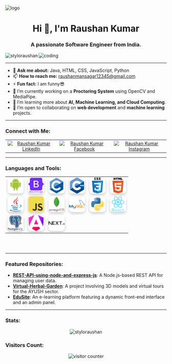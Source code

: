 ![logo](https://github.com/user-attachments/assets/92551042-d85d-4022-91c5-c11c03143c67)

<h1 align="center">Hi 👋, I'm Raushan Kumar</h1>
<h3 align="center">A passionate Software Engineer from India.</h3>

<img align="right" alt="coding" width="400" src="https://user-images.githubusercontent.com/55389276/140866485-8fb1c876-9a8f-4d6a-98dc-08c4981eaf70.gif">

<p align="left">
<img src="https://komarev.com/ghpvc/?username=styloraushan&label=Profile%20views&color=0e75b6&style=flat" alt="styloraushan" />
</p>

---

- 💬 **Ask me about:** Java, HTML, CSS, JavaScript, Python
- 📫 **How to reach me:** raushanmansagar12345@gmail.com
- ⚡ **Fun fact:** I am funny😎
- 🔭 I’m currently working on a **Proctoring System** using OpenCV and MediaPipe.
- 🌱 I’m learning more about **AI, Machine Learning, and Cloud Computing**.
- 🤔 I’m open to collaborating on **web development** and **machine learning** projects.


---

### Connect with Me:
<table align="center">
  <tr>
    <td align="center">
      <a href="https://www.linkedin.com/in/raushan-kumar-6234312a3/" target="_blank">
        <img src="https://raw.githubusercontent.com/rahuldkjain/github-profile-readme-generator/master/src/images/icons/Social/linked-in-alt.svg" alt="Raushan Kumar LinkedIn" height="40" width="40" />
      </a>
    </td>
    <td align="center">
      <a href="https://www.facebook.com/raushanraj.raj.92754" target="_blank">
        <img src="https://raw.githubusercontent.com/rahuldkjain/github-profile-readme-generator/master/src/images/icons/Social/facebook.svg" alt="Raushan Kumar Facebook" height="40" width="40" />
      </a>
    </td>
    <td align="center">
      <a href="https://www.instagram.com/stylo_raushan_the_dark__lover/?hl=en" target="_blank">
        <img src="https://raw.githubusercontent.com/rahuldkjain/github-profile-readme-generator/master/src/images/icons/Social/instagram.svg" alt="Raushan Kumar Instagram" height="40" width="40" />
      </a>
    </td>
  </tr>
</table>


---

### Languages and Tools:
<table align="center" style="width: 100%; table-layout: fixed; border-spacing: 20px; text-align: center;">
  <tr>
    <td><a href="https://developer.android.com" target="_blank" rel="noreferrer" style="transition: transform 0.3s ease;"><img src="https://raw.githubusercontent.com/devicons/devicon/master/icons/android/android-original-wordmark.svg" alt="android" width="50" height="50" style="border-radius: 10px; box-shadow: 0 4px 8px rgba(0, 0, 0, 0.2);" /></a></td>
    <td><a href="https://getbootstrap.com" target="_blank" rel="noreferrer" style="transition: transform 0.3s ease;"><img src="https://raw.githubusercontent.com/devicons/devicon/master/icons/bootstrap/bootstrap-plain-wordmark.svg" alt="bootstrap" width="50" height="50" style="border-radius: 10px; box-shadow: 0 4px 8px rgba(0, 0, 0, 0.2);" /></a></td>
    <td><a href="https://www.cprogramming.com/" target="_blank" rel="noreferrer" style="transition: transform 0.3s ease;"><img src="https://raw.githubusercontent.com/devicons/devicon/master/icons/c/c-original.svg" alt="c" width="50" height="50" style="border-radius: 10px; box-shadow: 0 4px 8px rgba(0, 0, 0, 0.2);" /></a></td>
    <td><a href="https://www.w3schools.com/cpp/" target="_blank" rel="noreferrer" style="transition: transform 0.3s ease;"><img src="https://raw.githubusercontent.com/devicons/devicon/master/icons/cplusplus/cplusplus-original.svg" alt="cplusplus" width="50" height="50" style="border-radius: 10px; box-shadow: 0 4px 8px rgba(0, 0, 0, 0.2);" /></a></td>
    <td><a href="https://www.w3schools.com/css/" target="_blank" rel="noreferrer" style="transition: transform 0.3s ease;"><img src="https://raw.githubusercontent.com/devicons/devicon/master/icons/css3/css3-original-wordmark.svg" alt="css3" width="50" height="50" style="border-radius: 10px; box-shadow: 0 4px 8px rgba(0, 0, 0, 0.2);" /></a></td>
    <td><a href="https://www.w3.org/html/" target="_blank" rel="noreferrer" style="transition: transform 0.3s ease;"><img src="https://raw.githubusercontent.com/devicons/devicon/master/icons/html5/html5-original-wordmark.svg" alt="html5" width="50" height="50" style="border-radius: 10px; box-shadow: 0 4px 8px rgba(0, 0, 0, 0.2);" /></a></td>
  </tr>
  <tr>
    <td><a href="https://www.java.com" target="_blank" rel="noreferrer" style="transition: transform 0.3s ease;"><img src="https://raw.githubusercontent.com/devicons/devicon/master/icons/java/java-original.svg" alt="java" width="50" height="50" style="border-radius: 10px; box-shadow: 0 4px 8px rgba(0, 0, 0, 0.2);" /></a></td>
    <td><a href="https://developer.mozilla.org/en-US/docs/Web/JavaScript" target="_blank" rel="noreferrer" style="transition: transform 0.3s ease;"><img src="https://raw.githubusercontent.com/devicons/devicon/master/icons/javascript/javascript-original.svg" alt="javascript" width="50" height="50" style="border-radius: 10px; box-shadow: 0 4px 8px rgba(0, 0, 0, 0.2);" /></a></td>
    <td><a href="https://www.mongodb.com/" target="_blank" rel="noreferrer" style="transition: transform 0.3s ease;"><img src="https://raw.githubusercontent.com/devicons/devicon/master/icons/mongodb/mongodb-original-wordmark.svg" alt="mongodb" width="50" height="50" style="border-radius: 10px; box-shadow: 0 4px 8px rgba(0, 0, 0, 0.2);" /></a></td>
    <td><a href="https://www.mysql.com/" target="_blank" rel="noreferrer" style="transition: transform 0.3s ease;"><img src="https://raw.githubusercontent.com/devicons/devicon/master/icons/mysql/mysql-original-wordmark.svg" alt="mysql" width="50" height="50" style="border-radius: 10px; box-shadow: 0 4px 8px rgba(0, 0, 0, 0.2);" /></a></td>
    <td><a href="https://www.python.org" target="_blank" rel="noreferrer" style="transition: transform 0.3s ease;"><img src="https://raw.githubusercontent.com/devicons/devicon/master/icons/python/python-original.svg" alt="python" width="50" height="50" style="border-radius: 10px; box-shadow: 0 4px 8px rgba(0, 0, 0, 0.2);" /></a></td>
    <td><a href="https://reactjs.org/" target="_blank" rel="noreferrer" style="transition: transform 0.3s ease;"><img src="https://raw.githubusercontent.com/devicons/devicon/master/icons/react/react-original-wordmark.svg" alt="react" width="50" height="50" style="border-radius: 10px; box-shadow: 0 4px 8px rgba(0, 0, 0, 0.2);" /></a></td>
  </tr>
  <tr>
    <td><a href="https://www.postgresql.org" target="_blank" rel="noreferrer" style="transition: transform 0.3s ease;"><img src="https://raw.githubusercontent.com/devicons/devicon/master/icons/postgresql/postgresql-original-wordmark.svg" alt="postgresql" width="50" height="50" style="border-radius: 10px; box-shadow: 0 4px 8px rgba(0, 0, 0, 0.2);" /></a></td>
    <td><a href="https://angular.io/" target="_blank" rel="noreferrer" style="transition: transform 0.3s ease;"><img src="https://raw.githubusercontent.com/devicons/devicon/master/icons/angular/angular-original.svg" alt="angular" width="50" height="50" style="border-radius: 10px; box-shadow: 0 4px 8px rgba(0, 0, 0, 0.2);" /></a></td>
    <td><a href="https://nextjs.org/" target="_blank" rel="noreferrer" style="transition: transform 0.3s ease;"><img src="https://raw.githubusercontent.com/devicons/devicon/master/icons/nextjs/nextjs-original-wordmark.svg" alt="nextjs" width="50" height="50" style="border-radius: 10px; box-shadow: 0 4px 8px rgba(0, 0, 0, 0.2);" /></a></td>
  </tr>
</table>



<br><br>

---


### Featured Repositories:
- [**REST-API-using-node-and-express-js**](https://github.com/raushan-kumar/REST-API-using-node-and-express-js): A Node.js-based REST API for managing user data.
- [**Virtual-Herbal-Garden**](https://github.com/raushan-kumar/Virtual-Herbal-Garden): A project involving 3D models and virtual tours for the AYUSH sector.
- [**EduSite**](https://github.com/raushan-kumar/EduSite): An e-learning platform featuring a dynamic front-end interface and an admin panel.

---


### Stats:

<p align="center">
<img src="https://github-readme-stats.vercel.app/api/top-langs?username=styloraushan&show_icons=true&locale=en&layout=compact" alt="styloraushan" />
</p>


### Visitors Count:
<p align="center">
  <img src="https://profile-counter.glitch.me/styloraushanr/count.svg" alt="visitor counter" />
</p>
